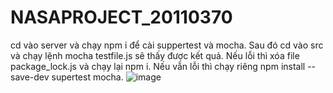 # NASAPROJECT_20110370

cd vào server và chạy npm i để cài suppertest và mocha.
Sau đó cd vào src và chạy lệnh mocha testfile.js sẽ thấy được kết quả.
Nếu lỗi thì xóa file package_lock.js và chạy lại npm i.
Nếu vẫn lỗi thì chạy riêng npm install --save-dev supertest mocha.
![image](https://github.com/hoangphung123/NASAPROJECT_20110370/assets/121100900/c135b9d2-d3ef-466f-af93-a8d9a0cea95c)
